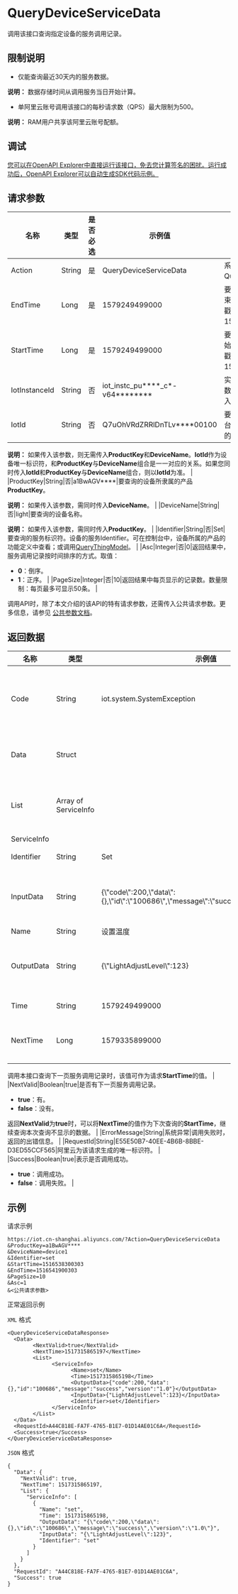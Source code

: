 # QueryDeviceServiceData

调用该接口查询指定设备的服务调用记录。

## 限制说明

-   仅能查询最近30天内的服务数据。

**说明：** 数据存储时间从调用服务当日开始计算。

-   单阿里云账号调用该接口的每秒请求数（QPS）最大限制为500。

**说明：** RAM用户共享该阿里云账号配额。


## 调试

[您可以在OpenAPI Explorer中直接运行该接口，免去您计算签名的困扰。运行成功后，OpenAPI Explorer可以自动生成SDK代码示例。](https://api.aliyun.com/#product=Iot&api=QueryDeviceServiceData&type=RPC&version=2018-01-20)

## 请求参数

|名称|类型|是否必选|示例值|描述|
|--|--|----|---|--|
|Action|String|是|QueryDeviceServiceData|系统规定参数。取值：QueryDeviceServiceData。 |
|EndTime|Long|是|1579249499000|要查询的服务调用记录的结束时间。取值为毫秒值时间戳，例如1579249499000。 |
|StartTime|Long|是|1579249499000|要查询的服务调用记录的开始时间。取值为毫秒值时间戳，例如1579249499000。 |
|IotInstanceId|String|否|iot\_instc\_pu\*\*\*\*\_c\*-v64\*\*\*\*\*\*\*\*|实例ID。公共实例不传此参数；您购买的企业实例需传入此参数。 |
|IotId|String|否|Q7uOhVRdZRRlDnTLv\*\*\*\*00100|要查询的设备ID。物联网平台为该设备颁发的ID，设备的唯一标识符。

 **说明：** 如果传入该参数，则无需传入**ProductKey**和**DeviceName**。**IotId**作为设备唯一标识符，和**ProductKey**与**DeviceName**组合是一一对应的关系。如果您同时传入**IotId**和**ProductKey**与**DeviceName**组合，则以**IotId**为准。 |
|ProductKey|String|否|a1BwAGV\*\*\*\*|要查询的设备所隶属的产品**ProductKey**。

 **说明：** 如果传入该参数，需同时传入**DeviceName**。 |
|DeviceName|String|否|light|要查询的设备名称。

 **说明：** 如果传入该参数，需同时传入**ProductKey**。 |
|Identifier|String|否|Set|要查询的服务标识符。设备的服务Identifier。可在控制台中，设备所属的产品的功能定义中查看；或调用[QueryThingModel](~~150321~~)。 |
|Asc|Integer|否|0|返回结果中，服务调用记录按时间排序的方式。取值：

 -   **0**：倒序。
-   **1**：正序。 |
|PageSize|Integer|否|10|返回结果中每页显示的记录数。数量限制：每页最多可显示50条。 |

调用API时，除了本文介绍的该API的特有请求参数，还需传入公共请求参数。更多信息，请参见 [公共参数文档](~~30561~~)。

## 返回数据

|名称|类型|示例值|描述|
|--|--|---|--|
|Code|String|iot.system.SystemException|调用失败时，返回的错误码。更多信息，请参见[错误码](~~87387~~)。 |
|Data|Struct| |调用成功时，返回的设备服务调用记录。 |
|List|Array of ServiceInfo| |服务调用记录集合。每个元素代表一个服务执调用录。 |
|ServiceInfo| | | |
|Identifier|String|Set|服务标识符。 |
|InputData|String|\{\\"code\\":200,\\"data\\":\{\},\\"id\\":\\"100686\\",\\"message\\":\\"success\\",\\"version\\":\\"1.0\\"\}|服务的输入参数，MAP格式的字符串，结构为key:value。 |
|Name|String|设置温度|服务名称。 |
|OutputData|String|\{\\"LightAdjustLevel\\":123\}|服务的输出参数，MAP格式的字符串，结构为key:value。 |
|Time|String|1579249499000|调用服务的时间。 |
|NextTime|Long|1579335899000|下一页面中的服务调用记录的起始时间。

 调用本接口查询下一页服务调用记录时，该值可作为请求**StartTime**的值。 |
|NextValid|Boolean|true|是否有下一页服务调用记录。

 -   **true**：有。
-   **false**：没有。

 返回**NextValid**为**true**时，可以将**NextTime**的值作为下次查询的**StartTime**，继续查询本次查询不显示的数据。 |
|ErrorMessage|String|系统异常|调用失败时，返回的出错信息。 |
|RequestId|String|E55E50B7-40EE-4B6B-8BBE-D3ED55CCF565|阿里云为该请求生成的唯一标识符。 |
|Success|Boolean|true|表示是否调用成功。

 -   **true**：调用成功。
-   **false**：调用失败。 |

## 示例

请求示例

```
https://iot.cn-shanghai.aliyuncs.com/?Action=QueryDeviceServiceData
&ProductKey=a1BwAGV****
&DeviceName=device1
&Identifier=set
&StartTime=1516538300303
&EndTime=1516541900303
&PageSize=10
&Asc=1
&<公共请求参数>
```

正常返回示例

`XML` 格式

```
<QueryDeviceServiceDataResponse>
  <Data>
        <NextValid>true</NextValid>
        <NextTime>1517315865197</NextTime>
        <List>
              <ServiceInfo>
                    <Name>set</Name>
                    <Time>1517315865198</Time>
                    <OutputData>{"code":200,"data":{},"id":"100686","message":"success","version":"1.0"}</OutputData>
                    <InputData>{"LightAdjustLevel":123}</InputData>
                    <Identifier>set</Identifier>
              </ServiceInfo>
        </List>
  </Data>
  <RequestId>A44C818E-FA7F-4765-B1E7-01D14AE01C6A</RequestId>
  <Success>true</Success>
</QueryDeviceServiceDataResponse>
```

`JSON` 格式

```
{
  "Data": {
    "NextValid": true, 
    "NextTime": 1517315865197, 
    "List": {
      "ServiceInfo": [
        {
          "Name": "set", 
          "Time": 1517315865198, 
          "OutputData": "{\"code\":200,\"data\":{},\"id\":\"100686\",\"message\":\"success\",\"version\":\"1.0\"}", 
          "InputData": "{\"LightAdjustLevel\":123}", 
          "Identifier": "set"
        }
      ]
    }
  }, 
  "RequestId": "A44C818E-FA7F-4765-B1E7-01D14AE01C6A", 
  "Success": true
}
```

